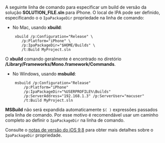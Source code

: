 
A seguinte linha de comando para especificar um build de versão da solução **SOLUTION_FILE.sln** para iPhone. O local de IPA pode ser definido, especificando o o `IpaPackageDir` propriedade na linha de comando:

 - No Mac, usando **xbuild**:

        xbuild /p:Configuration="Release" \ 
           /p:Platform="iPhone" \ 
           /p:IpaPackageDir="$HOME/Builds" \
           /t:Build MyProject.sln

O **xbuild** comando geralmente é encontrado no diretório **/Library/Frameworks/Mono.framework/Commands**.

 - No Windows, usando **msbuild**:

        msbuild /p:Configuration="Release" 
            /p:Platform="iPhone" 
            /p:IpaPackageDir="%USERPROFILE%\Builds" 
            /p:ServerAddress="192.168.1.3" /p:ServerUser="macuser"  
            /t:Build MyProject.sln


**MSBuild** não será expandida automaticamente `$( )` expressões passados pela linha de comando. Por esse motivo é recomendável usar um caminho completo ao definir o `IpaPackageDir` na linha de comando.


Consulte o [notas de versão do iOS 9,8](https://developer.xamarin.com/releases/ios/xamarin.ios_9/xamarin.ios_9.8/#New_MSBuild_property_IpaPackageDir_to_customize_.ipa_output_location) para obter mais detalhes sobre o `IpaPackageDir` propriedade.
